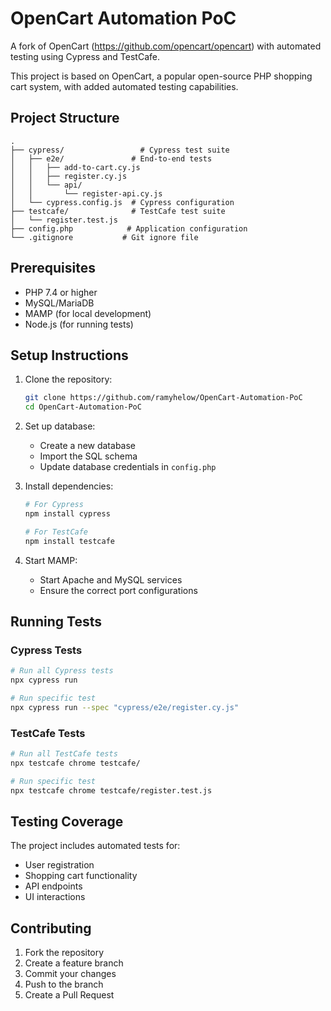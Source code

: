 # OpenCart Automation PoC

A fork of OpenCart (https://github.com/opencart/opencart) with automated testing using Cypress and TestCafe.

This project is based on OpenCart, a popular open-source PHP shopping cart system, with added automated testing capabilities.

## Project Structure

```
.
├── cypress/                 # Cypress test suite
│   ├── e2e/               # End-to-end tests
│   │   ├── add-to-cart.cy.js
│   │   ├── register.cy.js
│   │   └── api/
│   │       └── register-api.cy.js
│   └── cypress.config.js  # Cypress configuration
├── testcafe/              # TestCafe test suite
│   └── register.test.js
├── config.php            # Application configuration
└── .gitignore           # Git ignore file
```

## Prerequisites

- PHP 7.4 or higher
- MySQL/MariaDB
- MAMP (for local development)
- Node.js (for running tests)

## Setup Instructions

1. Clone the repository:
   ```bash
   git clone https://github.com/ramyhelow/OpenCart-Automation-PoC
   cd OpenCart-Automation-PoC
   ```

2. Set up database:
   - Create a new database
   - Import the SQL schema
   - Update database credentials in `config.php`

3. Install dependencies:
   ```bash
   # For Cypress
   npm install cypress
   
   # For TestCafe
   npm install testcafe
   ```

4. Start MAMP:
   - Start Apache and MySQL services
   - Ensure the correct port configurations

## Running Tests

### Cypress Tests
```bash
# Run all Cypress tests
npx cypress run

# Run specific test
npx cypress run --spec "cypress/e2e/register.cy.js"
```

### TestCafe Tests
```bash
# Run all TestCafe tests
npx testcafe chrome testcafe/

# Run specific test
npx testcafe chrome testcafe/register.test.js
```

## Testing Coverage

The project includes automated tests for:
- User registration
- Shopping cart functionality
- API endpoints
- UI interactions

## Contributing

1. Fork the repository
2. Create a feature branch
3. Commit your changes
4. Push to the branch
5. Create a Pull Request
